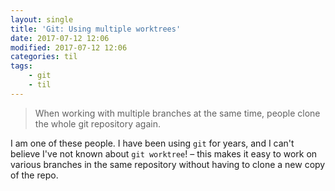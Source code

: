 ```yaml
---
layout: single
title: 'Git: Using multiple worktrees'
date: 2017-07-12 12:06
modified: 2017-07-12 12:06
categories: til
tags:
    - git
    - til
---
```


> When working with multiple branches at the same time, people clone the whole
> git repository again.

I am one of these people. I have been using `git` for years, and I can't believe
I've not known about `git worktree`! – this makes it easy to work on various
branches in the same repository without having to clone a new copy of the repo.
